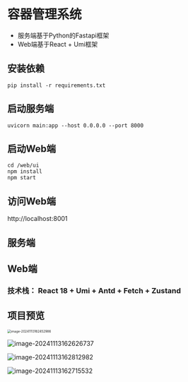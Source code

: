 # 容器管理系统
- 服务端基于Python的Fastapi框架
- Web端基于React + Umi框架

## 安装依赖
```
pip install -r requirements.txt
```

## 启动服务端
```
uvicorn main:app --host 0.0.0.0 --port 8000
```

## 启动Web端
```
cd /web/ui
npm install
npm start
```

## 访问Web端
http://localhost:8001

## 服务端

## Web端
### 技术栈： React 18 + Umi + Antd + Fetch + Zustand 




##  项目预览

<img src="https://img2024.cnblogs.com/blog/1824602/202411/1824602-20241113162455908-1426913419.png" alt="image-20241113162452986" style="zoom:50%;" />

![image-20241113162626737](https://img2024.cnblogs.com/blog/1824602/202411/1824602-20241113162630785-362113788.png)

![image-20241113162812982](https://img2024.cnblogs.com/blog/1824602/202411/1824602-20241113162815892-584739239.png)

![image-20241113162715532](https://img2024.cnblogs.com/blog/1824602/202411/1824602-20241113162718649-1030132279.png)